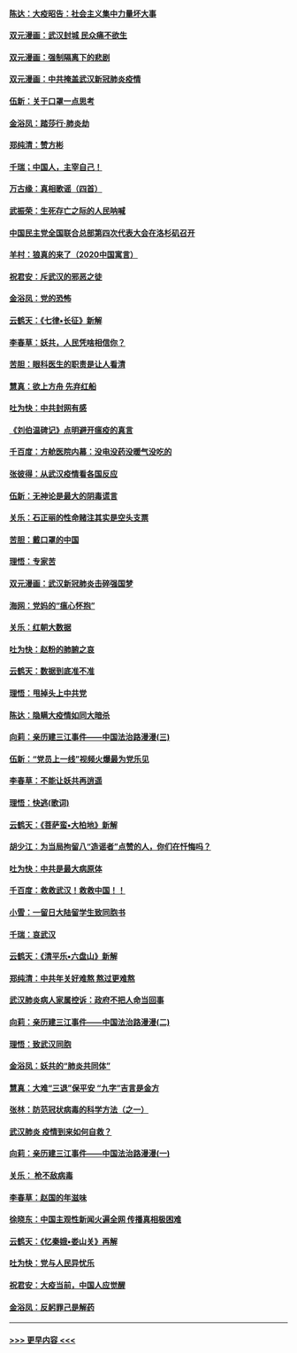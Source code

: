 #### [陈达：大疫昭告：社会主义集中力量坏大事](../pages/nsc993/n11859419.md?t=02120933) 
#### [双元漫画：武汉封城 民众痛不欲生](../pages/nsc993/n11859287.md?t=02120933) 
#### [双元漫画：强制隔离下的悲剧](../pages/nsc993/n11859244.md?t=02120933) 
#### [双元漫画：中共掩盖武汉新冠肺炎疫情](../pages/nsc993/n11858249.md?t=02120933) 
#### [伍新：关于口罩一点思考](../pages/nsc993/n11859195.md?t=02120933) 
#### [金浴凤：踏莎行‧肺炎劫](../pages/nsc993/n11858227.md?t=02120933) 
#### [郑纯清：赞方彬](../pages/nsc993/n11856803.md?t=02120933) 
#### [千瑞；中国人，主宰自己！](../pages/nsc993/n11856793.md?t=02120933) 
#### [万古缘：真相歌谣（四首）](../pages/nsc993/n11856263.md?t=02120933) 
#### [武振荣：生死存亡之际的人民呐喊](../pages/nsc993/n11856256.md?t=02120933) 
#### [中国民主党全国联合总部第四次代表大会在洛杉矶召开](../pages/nsc993/n11856344.md?t=02120933) 
#### [羊村：狼真的来了（2020中国寓言）](../pages/nsc993/n11856229.md?t=02120933) 
#### [祝君安：斥武汉的邪恶之徒](../pages/nsc993/n11855861.md?t=02120933) 
#### [金浴凤：党的恐怖](../pages/nsc993/n11855849.md?t=02120933) 
#### [云鹤天：《七律▪长征》新解](../pages/nsc993/n11855479.md?t=02120933) 
#### [李春草：妖共，人民凭啥相信你？](../pages/nsc993/n11855196.md?t=02120933) 
#### [苦胆：眼科医生的职责是让人看清](../pages/nsc993/n11853840.md?t=02120933) 
#### [慧真：欲上方舟 先弃红船](../pages/nsc993/n11853483.md?t=02120933) 
#### [吐为快：中共封网有感](../pages/nsc993/n11852575.md?t=02120933) 
#### [《刘伯温碑记》点明避开瘟疫的真言](../pages/nsc993/n11852128.md?t=02120933) 
#### [千百度：方舱医院内幕：没电没药没暖气没吃的](../pages/nsc993/n11850211.md?t=02120933) 
#### [张彼得：从武汉疫情看各国反应](../pages/nsc993/n11850102.md?t=02120933) 
#### [伍新：无神论是最大的阴毒谎言](../pages/nsc993/n11846129.md?t=02120933) 
#### [关乐：石正丽的性命赌注其实是空头支票](../pages/nsc993/n11846109.md?t=02120933) 
#### [苦胆：戴口罩的中国](../pages/nsc993/n11845576.md?t=02120933) 
#### [理悟：专家苦](../pages/nsc993/n11845564.md?t=02120933) 
#### [双元漫画：武汉新冠肺炎击碎强国梦](../pages/nsc993/n11843320.md?t=02120933) 
#### [海网：党妈的“瘟心怀抱”](../pages/nsc993/n11840740.md?t=02120933) 
#### [关乐：红朝大数据](../pages/nsc993/n11840675.md?t=02120933) 
#### [吐为快：赵粉的肺腑之哀](../pages/nsc993/n11840618.md?t=02120933) 
#### [云鹤天：数据到底准不准](../pages/nsc993/n11840325.md?t=02120933) 
#### [理悟：甩掉头上中共党](../pages/nsc993/n11838826.md?t=02120933) 
#### [陈达：隐瞒大疫情如同大暗杀](../pages/nsc993/n11838771.md?t=02120933) 
#### [向莉：亲历建三江事件——中国法治路漫漫(三)](../pages/nsc993/n11831825.md?t=02120933) 
#### [伍新：“党员上一线”视频火爆最为党乐见](../pages/nsc993/n11838200.md?t=02120933) 
#### [李春草：不能让妖共再逍遥](../pages/nsc993/n11838102.md?t=02120933) 
#### [理悟：快逃(歌词)](../pages/nsc993/n11838083.md?t=02120933) 
#### [云鹤天：《菩萨蛮▪大柏地》新解](../pages/nsc993/n11838059.md?t=02120933) 
#### [胡少江：为当局拘留八“造谣者”点赞的人，你们在忏悔吗？](../pages/nsc993/n11836801.md?t=02120933) 
#### [吐为快：中共是最大病原体](../pages/nsc993/n11836748.md?t=02120933) 
#### [千百度：救救武汉！救救中国！！](../pages/nsc993/n11836145.md?t=02120933) 
#### [小雪：一留日大陆留学生致同胞书](../pages/nsc993/n11834624.md?t=02120933) 
#### [千瑞：哀武汉](../pages/nsc993/n11833647.md?t=02120933) 
#### [云鹤天：《清平乐▪六盘山》新解](../pages/nsc993/n11833611.md?t=02120933) 
#### [郑纯清：中共年关好难熬 熬过更难熬](../pages/nsc993/n11833489.md?t=02120933) 
#### [武汉肺炎病人家属控诉：政府不把人命当回事](../pages/nsc993/n11833205.md?t=02120933) 
#### [向莉：亲历建三江事件——中国法治路漫漫(二)](../pages/nsc993/n11829102.md?t=02120933) 
#### [理悟：致武汉同胞](../pages/nsc993/n11831522.md?t=02120933) 
#### [金浴凤：妖共的“肺炎共同体”](../pages/nsc993/n11829448.md?t=02120933) 
#### [慧真：大难“三退”保平安 “九字”吉言是金方](../pages/nsc993/n11829501.md?t=02120933) 
#### [张林：防范冠状病毒的科学方法（之一）](../pages/nsc993/n11828618.md?t=02120933) 
#### [武汉肺炎 疫情到来如何自救？](../pages/nsc993/n11827632.md?t=02120933) 
#### [向莉：亲历建三江事件——中国法治路漫漫(一)](../pages/nsc993/n11827190.md?t=02120933) 
#### [关乐： 枪不敌病毒](../pages/nsc993/n11826746.md?t=02120933) 
#### [李春草：赵国的年滋味](../pages/nsc993/n11826321.md?t=02120933) 
#### [徐晓东：中国主观性新闻火遍全网 传播真相极困难](../pages/nsc993/n11826508.md?t=02120933) 
#### [云鹤天：《忆秦娥▪娄山关》再解](../pages/nsc993/n11824682.md?t=02120933) 
#### [吐为快：党与人民异忧乐](../pages/nsc993/n11824660.md?t=02120933) 
#### [祝君安：大疫当前，中国人应觉醒](../pages/nsc993/n11821946.md?t=02120933) 
#### [金浴凤：反躬罪己是解药](../pages/nsc993/n11820280.md?t=02120933) 

----
#### [ >>> 更早内容 <<< ](../indexes/nsc993-earlier.md)
